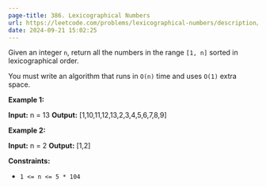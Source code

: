 ```yaml
---
page-title: 386. Lexicographical Numbers
url: https://leetcode.com/problems/lexicographical-numbers/description/?envType=daily-question&envId=2024-09-21
date: 2024-09-21 15:02:25
---
```

Given an integer `n`, return all the numbers in the range `[1, n]` sorted in lexicographical order.

You must write an algorithm that runs in `O(n)` time and uses `O(1)` extra space. 

**Example 1:**

**Input:** n = 13
**Output:** \[1,10,11,12,13,2,3,4,5,6,7,8,9\]

**Example 2:**

**Input:** n = 2
**Output:** \[1,2\]

**Constraints:**

-   `1 <= n <= 5 * 104`